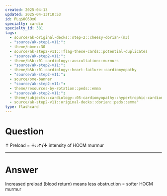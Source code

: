 ```yaml
---
created: 2025-04-13
updated: 2025-04-13T10:53
id: PLq$OC6OxO
specialty: cardio
specialty_id: 381
tags:
  - source/ak-original-decks::step-2::cheesy-dorian-(m3)
  - "source/ak-step1-v11:": 
  - theme/nbme::30
  - source/ak-step2-v11::!flag-these-cards::potential-duplicates
  - "source/ak-step2-v11:": 
  - theme/b&b::01-cardiology::auscultation::murmurs
  - "source/ak-step2-v11:": 
  - theme/b&b::01-cardiology::heart-failure::cardiomyopathy
  - "source/ak-step2-v11:": 
  - source/ome-banner
  - "source/ak-step2-v11:": 
  - theme/resources-by-rotation::peds::emma
  - "source/ak-step2-v11:": 
  - theme/subjects::cardiology::05-cardiomyopathy::hypertrophic-cardiomyopathy
  - source/ak-step2-v11::original-decks::dorian::peds::emma"
type: flashcard
---
```


# Question
↑ Preload = **↓::↑/↓** intensity of HOCM murmur

---

# Answer
Increased preload (blood return) means less obstruction = softer HOCM murmur